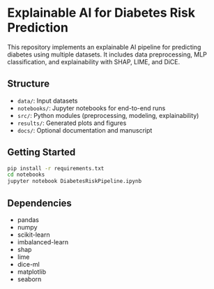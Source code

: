# Explainable AI for Diabetes Risk Prediction

This repository implements an explainable AI pipeline for predicting diabetes using multiple datasets. It includes data preprocessing, MLP classification, and explainability with SHAP, LIME, and DiCE.

## Structure
- `data/`: Input datasets
- `notebooks/`: Jupyter notebooks for end-to-end runs
- `src/`: Python modules (preprocessing, modeling, explainability)
- `results/`: Generated plots and figures
- `docs/`: Optional documentation and manuscript

## Getting Started
```bash
pip install -r requirements.txt
cd notebooks
jupyter notebook DiabetesRiskPipeline.ipynb
```

## Dependencies
- pandas
- numpy
- scikit-learn
- imbalanced-learn
- shap
- lime
- dice-ml
- matplotlib
- seaborn
